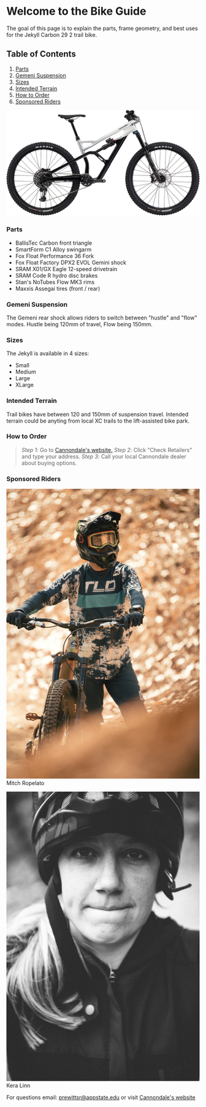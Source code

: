# **Welcome to the Bike Guide**
The goal of this page is to explain the parts, frame geometry, and best uses for the Jekyll Carbon 29 2 trail bike. 

## Table of Contents
1. [Parts](#parts)  
2. [Gemeni Suspension](#gemeni-suspension)  
3. [Sizes](#sizes)  
4. [Intended Terrain](#intended-terrain)  
5. [How to Order](#how-to-order)  
6. [Sponsored Riders](#sponsored-riders)
  
![](C20_C21200M_Jekyll_CrbAl_2_CAS_PD.png)
  
### Parts
* BallisTec Carbon front triangle
* SmartForm C1 Alloy swingarm
* Fox Float Performance 36 Fork 
* Fox Float Factory DPX2 EVOL Gemini shock
* SRAM X01/GX Eagle 12-speed drivetrain
* SRAM Code R hydro disc brakes
* Stan's NoTubes Flow MK3 rims
* Maxxis Assegai tires (front / rear)
  
### Gemeni Suspension
The Gemeni rear shock allows riders to switch between "hustle" and "flow" modes. Hustle being 120mm of travel, Flow being 150mm. 

  
  
### Sizes
The Jekyll is available in 4 sizes:
  * Small
  * Medium
  * Large
  * XLarge
  
  
### Intended Terrain
Trail bikes have between 120 and 150mm of suspension travel. Intended terrain could be anyting from local XC trails to the lift-assisted bike park. 
    
### How to Order
>*Step 1*: Go to [Cannondale's website.](https://www.cannondale.com/en-it/bikes/mountain/trail-bikes/jekyll/jekyll-carbon-29-2?sku=c21200m10sm)
>*Step 2*: Click "Check Retailers" and type your address.
>*Step 3*: Call your local Cannondale dealer about buying options.
  
  
### Sponsored Riders
![](MitchRopelato.jpg) 
Mitch Ropelato  
  
![](KeraLinn.jpg)
Kera Linn  
  
  
  
  
For questions email: <prewittsr@appstate.edu>
or visit [Cannondale's website](https://www.cannondale.com/en-it/bikes/mountain/trail-bikes/jekyll/jekyll-carbon-29-2?sku=c21200m10sm)
